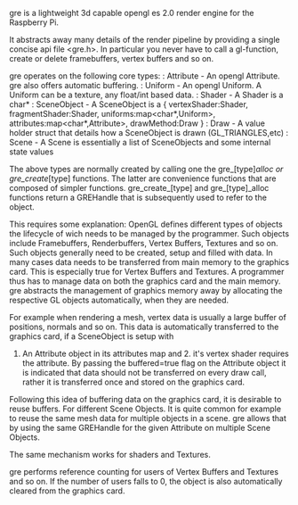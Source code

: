 gre is a lightweight 3d capable opengl es 2.0 render engine for the 
Raspberry Pi.
 
 
It abstracts away many details of the render pipeline by providing
a single concise api file <gre.h>. In particular you never have to
call a gl-function, create or delete framebuffers, vertex buffers 
and so on. 
 
 
gre operates on the following core types:
: Attribute - An opengl Attribute. gre also offers automatic buffering.
: Uniform - An opengl Uniform. A Uniform can be a texture, any float/int based data.
: Shader - A Shader is a char*
: SceneObject - A SceneObject is a { 
                       vertexShader:Shader, 
                       fragmentShader:Shader, 
                       uniforms:map<char*,Uniform>, 
                       attributes:map<char*,Attribute>,
                       drawMethod:Draw }
: Draw - A value holder struct that details how a SceneObject is drawn (GL_TRIANGLES,etc)
: Scene - A Scene is essentially a list of SceneObjects and some internal state values

The above types are normally created by calling one the gre_[type]_alloc or gre_create_[type]
functions. The latter are convenience functions that are composed of simpler functions.
gre_create_[type] and gre_[type]_alloc functions return a GREHandle that is subsequently used
to refer to the object. 
 
This requires some explanation: OpenGL defines different types of objects the lifecycle
of wich needs to be managed by the programmer. Such objects include Framebuffers, Renderbuffers,
Vertex Buffers, Textures and so on. Such objects generally need to be created, setup and filled 
with data. In many cases data needs to be transferred from main memory to the graphics card. 
This is especially true for Vertex Buffers and Textures. A programmer thus has to manage data
on both the graphics card and the main memory. gre abstracts the management of graphics memory
away by allocating the respective GL objects automatically, when they are needed. 

For example when rendering a mesh, vertex data is usually a large buffer of positions, normals and
so on. This data is automatically transferred to the graphics card, if a SceneObject is setup with
1. An Attribute object in its attributes map and 2. it's vertex shader requires the attribute. 
By passing the buffered=true flag on the Attribute object it is indicated that data should not be 
transferred on every draw call, rather it is transferred once and stored on the graphics card.

Following this idea of buffering data on the graphics card, it is desirable to reuse buffers. For different
Scene Objects. It is quite common for example to reuse the same mesh data for multiple objects in a scene.
gre allows that by using the same GREHandle for the given Attribute on multiple Scene Objects. 
 
The same mechanism works for shaders and Textures. 

gre performs reference counting for users of Vertex Buffers and Textures and so on. If the number of users falls
to 0, the object is also automatically cleared from the graphics card.
